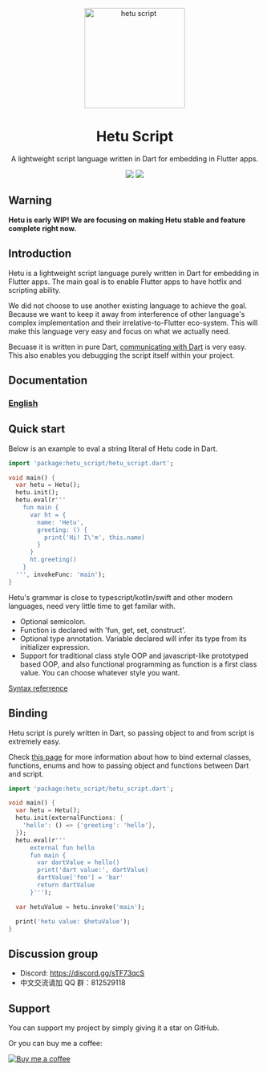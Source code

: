 <p align="center">
  <a href="https://hetu.dev">
    <img alt="hetu script" width="200px" src="https://hetu.dev/image/hetu-logo-large.png">
  </a>
  <h1 align="center">Hetu Script</h1>
</p>

<p align="center">
A lightweight script language written in Dart for embedding in Flutter apps.
</p>

<p align="center">
  <a title="Pub" href="https://pub.dev/packages/hetu_script" ><img src="https://img.shields.io/pub/v/hetu_script" /></a>
  <a title="Discord" href="https://discord.gg/sTF73qcS" ><img src="https://img.shields.io/discord/829269197727989760" /></a>
</p>

## Warning

**Hetu is early WIP! We are focusing on making Hetu stable and feature complete right now.**

## Introduction

Hetu is a lightweight script language purely written in Dart for embedding in Flutter apps. The main goal is to enable Flutter apps to have hotfix and scripting ability.

We did not choose to use another existing language to achieve the goal. Because we want to keep it away from interference of other language's complex implementation and their irrelative-to-Flutter eco-system. This will make this language very easy and focus on what we actually need.

Becuase it is written in pure Dart, [communicating with Dart](https://github.com/hetu-script/hetu-script/blob/master/docs/docs/en-US/binding/index.md) is very easy. This also enables you debugging the script itself within your project.

## Documentation

### [English](https://github.com/hetu-script/hetu-script/blob/master/docs/docs/en-US/index.md)

## Quick start

Below is an example to eval a string literal of Hetu code in Dart.

```dart
import 'package:hetu_script/hetu_script.dart';

void main() {
  var hetu = Hetu();
  hetu.init();
  hetu.eval(r'''
    fun main {
      var ht = {
        name: 'Hetu',
        greeting: () {
          print('Hi! I\'m', this.name)
        }
      }
      ht.greeting()
    }
  ''', invokeFunc: 'main');
}
```

Hetu's grammar is close to typescript/kotlin/swift and other modern languages, need very little time to get familar with.

- Optional semicolon.
- Function is declared with 'fun, get, set, construct'.
- Optional type annotation. Variable declared will infer its type from its initializer expression.
- Support for traditional class style OOP and javascript-like prototyped based OOP, and also functional programming as function is a first class value. You can choose whatever style you want.

[Syntax referrence](https://github.com/hetu-script/hetu-script/blob/master/docs/docs/en-US/syntax/index.md)

## Binding

Hetu script is purely written in Dart, so passing object to and from script is extremely easy.

Check [this page](https://github.com/hetu-script/hetu-script/blob/master/docs/docs/en-US/binding/index.md) for more information about how to bind external classes, functions, enums and how to passing object and functions between Dart and script.

```dart
import 'package:hetu_script/hetu_script.dart';

void main() {
  var hetu = Hetu();
  hetu.init(externalFunctions: {
    'hello': () => {'greeting': 'hello'},
  });
  hetu.eval(r'''
      external fun hello
      fun main {
        var dartValue = hello()
        print('dart value:', dartValue)
        dartValue['foo'] = 'bar'
        return dartValue
      }''');

  var hetuValue = hetu.invoke('main');

  print('hetu value: $hetuValue');
}
```

## Discussion group

- Discord: https://discord.gg/sTF73qcS
- 中文交流请加 QQ 群：812529118

## Support

You can support my project by simply giving it a star on GitHub.

Or you can buy me a coffee:

[![Buy me a coffee](https://hetu.dev/image/buy_me_a_coffee_small.png)](https://www.buymeacoffee.com/chengfubeiming)
